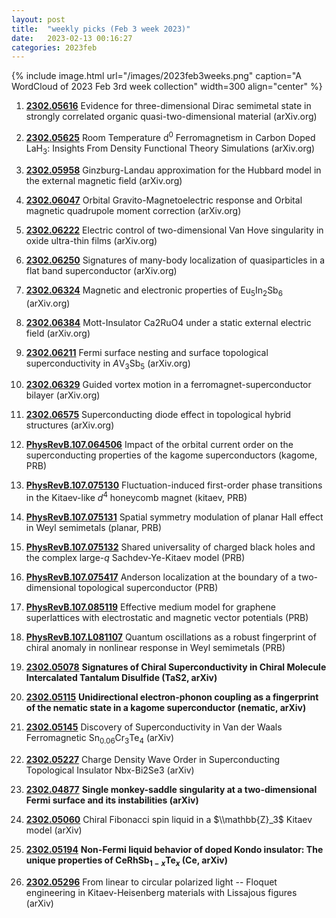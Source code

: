 ```yaml
---
layout: post
title:  "weekly picks (Feb 3 week 2023)"
date:   2023-02-13 00:16:27
categories: 2023feb
---
```



{% include image.html url="/images/2023feb3weeks.png" caption="A WordCloud of 2023 Feb 3rd week collection" width=300 align="center" %}





1. **[2302.05616](http://arxiv.org/abs/2302.05616)** Evidence for three-dimensional Dirac semimetal state in strongly correlated organic quasi-two-dimensional material (arXiv.org)

1. **[2302.05625](http://arxiv.org/abs/2302.05625)** Room Temperature d$^0$ Ferromagnetism in Carbon Doped LaH$_3$: Insights From Density Functional Theory Simulations (arXiv.org)

1. **[2302.05958](http://arxiv.org/abs/2302.05958)** Ginzburg-Landau approximation for the Hubbard model in the external magnetic field (arXiv.org)

1. **[2302.06047](http://arxiv.org/abs/2302.06047)** Orbital Gravito-Magnetoelectric response and Orbital magnetic quadrupole moment correction (arXiv.org)

1. **[2302.06222](http://arxiv.org/abs/2302.06222)** Electric control of two-dimensional Van Hove singularity in oxide ultra-thin films (arXiv.org)

1. **[2302.06250](http://arxiv.org/abs/2302.06250)** Signatures of many-body localization of quasiparticles in a flat band superconductor (arXiv.org)

1. **[2302.06324](http://arxiv.org/abs/2302.06324)** Magnetic and electronic properties of Eu$_5$In$_2$Sb$_6$ (arXiv.org)

1. **[2302.06384](http://arxiv.org/abs/2302.06384)** Mott-Insulator Ca2RuO4 under a static external electric field (arXiv.org)

1. **[2302.06211](http://arxiv.org/abs/2302.06211)** Fermi surface nesting and surface topological superconductivity in $A$V$_{3}$Sb$_{5}$ (arXiv.org)

1. **[2302.06329](http://arxiv.org/abs/2302.06329)** Guided vortex motion in a ferromagnet-superconductor bilayer (arXiv.org)

1. **[2302.06575](http://arxiv.org/abs/2302.06575)** Superconducting diode effect in topological hybrid structures (arXiv.org)

1. **[PhysRevB.107.064506](https://link.aps.org/doi/10.1103/PhysRevB.107.064506)** Impact of the orbital current order on the superconducting properties of the kagome superconductors (kagome, PRB)

1. **[PhysRevB.107.075130](https://link.aps.org/doi/10.1103/PhysRevB.107.075130)** Fluctuation-induced first-order phase transitions in the Kitaev-like ${d}^{4}$ honeycomb magnet (kitaev, PRB)

1. **[PhysRevB.107.075131](https://link.aps.org/doi/10.1103/PhysRevB.107.075131)** Spatial symmetry modulation of planar Hall effect in Weyl semimetals (planar, PRB)

1. **[PhysRevB.107.075132](https://link.aps.org/doi/10.1103/PhysRevB.107.075132)** Shared universality of charged black holes and the complex large-$q$ Sachdev-Ye-Kitaev model (PRB)

1. **[PhysRevB.107.075417](https://link.aps.org/doi/10.1103/PhysRevB.107.075417)** Anderson localization at the boundary of a two-dimensional topological superconductor (PRB)

1. **[PhysRevB.107.085119](https://link.aps.org/doi/10.1103/PhysRevB.107.085119)** Effective medium model for graphene superlattices with electrostatic and magnetic vector potentials (PRB)

1. **[PhysRevB.107.L081107](https://link.aps.org/doi/10.1103/PhysRevB.107.L081107)** Quantum oscillations as a robust fingerprint of chiral anomaly in nonlinear response in Weyl semimetals (PRB)








1. **[2302.05078](http://arxiv.org/abs/2302.05078)** **Signatures of Chiral Superconductivity in Chiral Molecule Intercalated Tantalum Disulfide (TaS2, arXiv)**

1. **[2302.05115](http://arxiv.org/abs/2302.05115)** **Unidirectional electron-phonon coupling as a fingerprint of the nematic state in a kagome superconductor (nematic, arXiv)**

1. **[2302.05145](http://arxiv.org/abs/2302.05145)** Discovery of Superconductivity in Van der Waals Ferromagnetic Sn$_{0.06}$Cr$_3$Te$_4$ (arXiv)

1. **[2302.05227](http://arxiv.org/abs/2302.05227)** Charge Density Wave Order in Superconducting Topological Insulator Nbx-Bi2Se3 (arXiv)

1. **[2302.04877](http://arxiv.org/abs/2302.04877)** **Single monkey-saddle singularity at a two-dimensional Fermi surface and its instabilities (arXiv)**

1. **[2302.05060](http://arxiv.org/abs/2302.05060)** Chiral Fibonacci spin liquid in a $\\mathbb{Z}_3$ Kitaev model (arXiv)

1. **[2302.05194](http://arxiv.org/abs/2302.05194)** **Non-Fermi liquid behavior of doped Kondo insulator: The unique properties of CeRhSb$_{1-x}$Te$_x$ (Ce, arXiv)**

1. **[2302.05296](http://arxiv.org/abs/2302.05296)** From linear to circular polarized light -- Floquet engineering in Kitaev-Heisenberg materials with Lissajous figures (arXiv)
